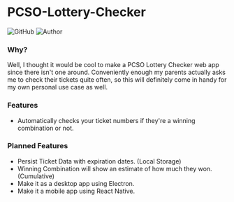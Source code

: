 # PCSO-Lottery-Checker

![GitHub](https://img.shields.io/github/license/RepeaterCreeper/PCSO-Lottery-Checker?style=for-the-badge)
![Author](https://img.shields.io/badge/Author-RepeaterCreeper-blue?style=for-the-badge)

### Why?
Well, I thought it would be cool to make a PCSO Lottery Checker web app since there isn't one around. Conveniently enough my parents actually asks me to check their tickets quite often, so this will definitely come in handy for my own personal use case as well.

### Features
- Automatically checks your ticket numbers if they're a winning combination or not.

### Planned Features
- Persist Ticket Data with expiration dates. (Local Storage)
- Winning Combination will show an estimate of how much they won. (Cumulative)
- Make it as a desktop app using Electron.
- Make it a mobile app using React Native.
